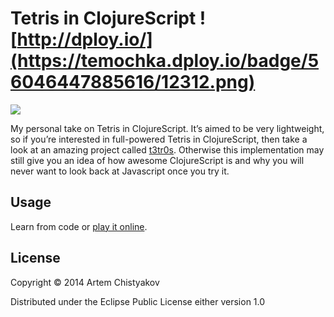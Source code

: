# Tetris in ClojureScript ![http://dploy.io/](https://temochka.dploy.io/badge/56046447885616/12312.png)

![](http://img.temochka.com/tetris-cljs.png)

My personal take on Tetris in ClojureScript.
It’s aimed to be very lightweight, so if you’re interested in full-powered Tetris in ClojureScript, then take a look at an amazing project called [t3tr0s](https://github.com/imalooney/t3tr0s).
Otherwise this implementation may still give you an idea of how awesome ClojureScript is and why you will never want to look back at Javascript once you try it.

## Usage

Learn from code or [play it online](http://tetris.temochka.com).

## License

Copyright © 2014 Artem Chistyakov

Distributed under the Eclipse Public License either version 1.0

